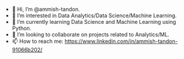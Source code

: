 - 👋 Hi, I’m @ammish-tandon.
- 👀 I’m interested in Data Analytics/Data Science/Machine Learning.
- 🌱 I’m currently learning Data Science and Machine Learning using Python.
- 💞️ I’m looking to collaborate on projects related to Analytics/ML.
- 📫 How to reach me: https://www.linkedin.com/in/ammish-tandon-91066b202/

<!---
ammish-tandon/ammish-tandon is a ✨ special ✨ repository because its `README.md` (this file) appears on your GitHub profile.
You can click the Preview link to take a look at your changes.
--->
